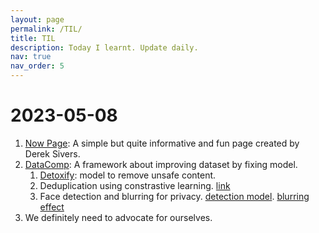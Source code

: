 ```yaml
---
layout: page
permalink: /TIL/
title: TIL
description: Today I learnt. Update daily.
nav: true
nav_order: 5
---
```



# 2023-05-08
1. [Now Page](https://nownownow.com/): A simple but quite informative and fun page created by Derek Sivers. 
2. [DataComp](https://www.datacomp.ai/): A framework about improving dataset by fixing model.
   1. [Detoxify](https://github.com/unitaryai/detoxify): model to remove unsafe content.
   2. Deduplication using constrastive learning. [link](https://arxiv.org/pdf/2112.04323.pdf)
   3. Face detection and blurring for privacy. [detection model](https://arxiv.org/abs/2105.04714). [blurring effect](https://arxiv.org/abs/2103.06191)
3. We definitely need to advocate for ourselves.


